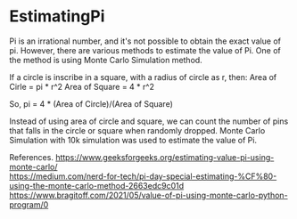 # EstimatingPi

Pi is an irrational number, and it's not possible to obtain the exact value of pi. However, there are various methods to estimate the value of Pi. One of the method is using Monte Carlo Simulation method.

If a circle is inscribe in a square, with a radius of circle as r, then:
Area of Cirle = pi * r^2
Area of Square = 4 * r^2

So, pi = 4 * (Area of Circle)/(Area of Square)

Instead of using area of circle and square, we can count the number of pins that falls in the circle or square when randomly dropped. Monte Carlo Simulation with 10k simulation was used to estimate the value of Pi.


References.
https://www.geeksforgeeks.org/estimating-value-pi-using-monte-carlo/ <br>
https://medium.com/nerd-for-tech/pi-day-special-estimating-%CF%80-using-the-monte-carlo-method-2663edc9c01d <br>
https://www.bragitoff.com/2021/05/value-of-pi-using-monte-carlo-python-program/0

